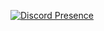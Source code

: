 [![Discord Presence](https://lanyard.cnrad.dev/api/732145810137153546)](https://discord.com/users/838487899158347848)
